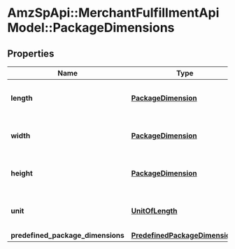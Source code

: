 # AmzSpApi::MerchantFulfillmentApiModel::PackageDimensions

## Properties
Name | Type | Description | Notes
------------ | ------------- | ------------- | -------------
**length** | [**PackageDimension**](PackageDimension.md) | The length dimension. If you don&#39;t specify PredefinedPackageDimensions, you must specify the Length. | [optional] 
**width** | [**PackageDimension**](PackageDimension.md) | The width dimension. If you don&#39;t specify PredefinedPackageDimensions, you must specify the Width. | [optional] 
**height** | [**PackageDimension**](PackageDimension.md) | The height dimension. If you don&#39;t specify PredefinedPackageDimensions, you must specify the Height. | [optional] 
**unit** | [**UnitOfLength**](UnitOfLength.md) | The unit of measurement. If you don&#39;t specify PredefinedPackageDimensions, you must specify the Unit. | [optional] 
**predefined_package_dimensions** | [**PredefinedPackageDimensions**](PredefinedPackageDimensions.md) |  | [optional] 


